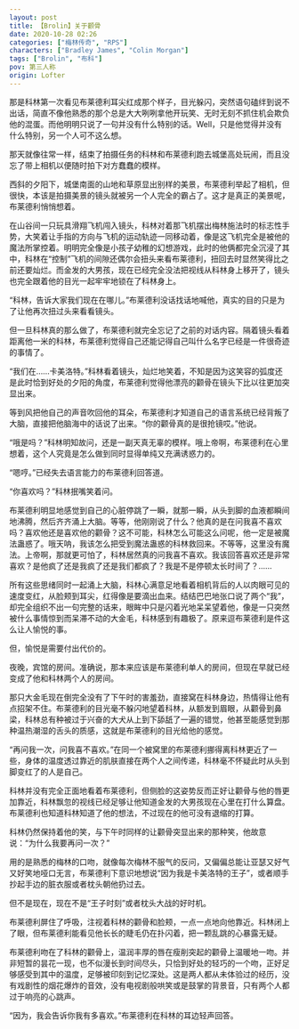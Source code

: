 ```yaml
---
layout: post
title: 【Brolin】关于颧骨
date: 2020-10-28 02:26
categories: ["梅林传奇", "RPS"]
characters: ["Bradley James", "Colin Morgan"]
tags: ["Brolin", "布科"]
pov: 第三人称
origin: Lofter
---
```


那是科林第一次看见布莱德利耳尖红成那个样子，目光躲闪，突然语句磕绊到说不出话，简直不像他熟悉的那个总是大大咧咧拿他开玩笑、无时无刻不抓住机会欺负他的混蛋。而他明明只说了一句并没有什么特别的话。Well，只是他觉得并没有什么特别，另一个人可不这么想。

那天就像往常一样，结束了拍摄任务的科林和布莱德利跑去城堡高处玩闹，而且没忘了带上相机以便随时拍下对方蠢蠢的模样。

西斜的夕阳下，城堡南面的山地和草原显出别样的美景，布莱德利举起了相机，但很快，本该是拍摄美景的镜头就被另一个人完全的霸占了。这才是真正的美景呢，布莱德利悄悄想着。

在山谷间一只玩具滑翔飞机闯入镜头，科林对着那飞机摆出梅林施法时的标志性手势，大笑着让手指的方向与飞机的运动轨迹一同移动着，像是这飞机完全是被他的魔法所掌控着。明明完全像是小孩子幼稚的幻想游戏，此时的他俩都完全沉浸了其中，科林在“控制”飞机的间隙还偶尔会扭头来看布莱德利，扭回去时显然笑得比之前还要灿烂。而金发的大男孩，现在已经完全没法把视线从科林身上移开了，镜头也完全跟着他的目光一起牢牢地锁在了科林身上。

“科林，告诉大家我们现在在哪儿。”布莱德利没话找话地喊他，真实的目的只是为了让他再次扭过头来看看镜头。

但一旦科林真的那么做了，布莱德利就完全忘记了之前的对话内容。隔着镜头看着距离他一米的科林，布莱德利觉得自己还能记得自己叫什么名字已经是一件很奇迹的事情了。

“我们在……卡美洛特。”科林看着镜头，灿烂地笑着，不知是因为这笑容的弧度还是此时恰到好处的夕阳的角度，布莱德利觉得他漂亮的颧骨在镜头下比以往更加突显出来。

等到风把他自己的声音吹回他的耳朵，布莱德利才知道自己的语言系统已经背叛了大脑，直接把他脑海中的话说了出来。“你的颧骨真的是很抢镜哎。”他说。

“哦是吗？”科林明知故问，还是一副天真无辜的模样。哦上帝啊，布莱德利在心里想着，这个人究竟是怎么做到同时显得单纯又充满诱惑力的。

“嗯哼。”已经失去语言能力的布莱德利回答道。

“你喜欢吗？”科林抿嘴笑着问。

布莱德利明显地感觉到自己的心脏停跳了一瞬，就那一瞬，从头到脚的血液都瞬间地沸腾，然后齐齐涌上大脑。等等，他刚刚说了什么？他真的是在问我喜不喜欢吗？喜欢他还是喜欢他的颧骨？这不可能，科林怎么可能这么问呢，他一定是被魔法蛊惑了。哦天呐，我该怎么把受到魔法蛊惑的科林救回来。不等等，这里没有魔法。上帝啊，那就更可怕了，科林居然真的问我喜不喜欢。我该回答喜欢还是非常喜欢？是他疯了还是我疯了还是我们都疯了？我是不是停顿太长时间了？……

所有这些思绪同时一起涌上大脑，科林心满意足地看着相机背后的人以肉眼可见的速度变红，从脸颊到耳尖，红得像是要滴出血来。结结巴巴地张口说了两个“我”，却完全组织不出一句完整的话来，眼眸中只是闪着光地呆呆望着他，像是一只突然被什么事情惊到而呆滞不动的大金毛，科林感到有趣极了。原来逗布莱德利是件这么让人愉悦的事。

但，愉悦是需要付出代价的。

夜晚，宾馆的房间。准确说，那本来应该是布莱德利单人的房间，但现在早就已经变成了他和科林两个人的房间。

那只大金毛现在倒完全没有了下午时的害羞劲，直接窝在科林身边，热情得让他有点招架不住。布莱德利的目光毫不躲闪地望着科林，从额发到眉眼，从颧骨到鼻梁，科林总有种被过于兴奋的大犬从上到下舔舐了一遍的错觉，他甚至能感觉到那种温热潮湿的舌头的质感，这就是布莱德利的目光给他的感觉。

“再问我一次，问我喜不喜欢。”在同一个被窝里的布莱德利挪得离科林更近了一些，身体的温度透过靠近的肌肤直接在两个人之间传递，科林毫不怀疑此时从头到脚变红了的人是自己。

科林并没有完全正面地看着布莱德利，但侧脸的这姿势反而正好让颧骨与他的唇更加靠近，科林飘忽的视线已经足够让他知道金发的大男孩现在心里在打什么算盘。布莱德利也知道科林知道了他的想法，不过现在的他可没有退缩的打算。

科林仍然保持着他的笑，与下午时同样的让颧骨突显出来的那种笑，他故意说：“为什么我要再问一次？”

用的是熟悉的梅林的口吻，就像每次梅林不服气的反问，又偏偏总能让亚瑟又好气又好笑地哑口无言，布莱德利下意识地想说“因为我是卡美洛特的王子”，或者顺手抄起手边的脏衣服或者枕头朝他扔过去。

但不是现在，现在不是“王子时刻”或者枕头大战的好时机。

布莱德利屏住了呼吸，注视着科林的颧骨和脸颊，一点一点地向他靠近。科林闭上了眼，但布莱德利能看见他长长的睫毛仍在扑闪着，把一颗乱跳的心暴露无疑。

布莱德利吻在了科林的颧骨上，温润丰厚的唇在瘦削突起的颧骨上温暖地一吻。并非短暂的昙花一现，也不似漫长到时间尽头，只恰到好处的轻巧的一个吻，正好足够感受到其中的温度，足够被印刻到记忆深处。这是两人都从未体验过的经历，没有戏剧性的烟花爆炸的音效，没有电视剧般哄笑或是鼓掌的背景音，只有两个人都过于响亮的心跳声。

“因为，我会告诉你我有多喜欢。”布莱德利在科林的耳边轻声回答。